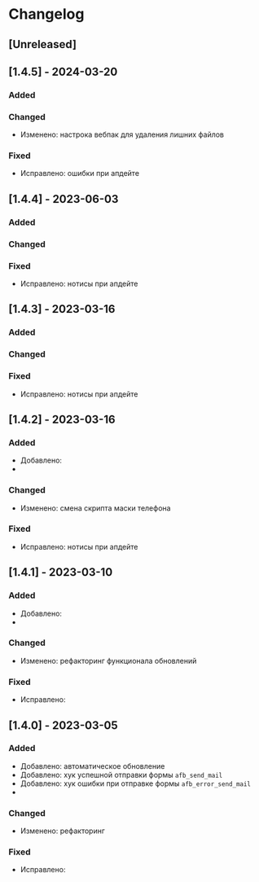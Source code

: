 # Changelog

## [Unreleased]

## [1.4.5] - 2024-03-20

### Added

### Changed
- Изменено: настрока вебпак для удаления лишних файлов

### Fixed
- Исправлено: ошибки при апдейте


## [1.4.4] - 2023-06-03

### Added

### Changed

### Fixed
- Исправлено: нотисы при апдейте

## [1.4.3] - 2023-03-16

### Added

### Changed

### Fixed
- Исправлено: нотисы при апдейте

## [1.4.2] - 2023-03-16

### Added
- Добавлено:
- 
### Changed
- Изменено: смена скрипта маски телефона

### Fixed
- Исправлено: нотисы при апдейте

## [1.4.1] - 2023-03-10

### Added
- Добавлено:
- 
### Changed
- Изменено: рефакторинг функционала обновлений

### Fixed
- Исправлено:

## [1.4.0] - 2023-03-05

### Added
- Добавлено: автоматическое обновление
- Добавлено: хук успешной отправки формы `afb_send_mail`
- Добавлено: хук ошибки при отправке формы `afb_error_send_mail`
- 
### Changed
- Изменено: рефакторинг

### Fixed
- Исправлено:




